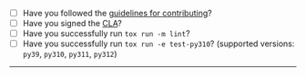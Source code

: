 - [ ] Have you followed the [guidelines for contributing](https://github.com/canonical/snapcraft/blob/main/CONTRIBUTING.md)?
- [ ] Have you signed the [CLA](http://www.ubuntu.com/legal/contributors/)?
- [ ] Have you successfully run `tox run -m lint`?
- [ ] Have you successfully run `tox run -e test-py310`? (supported versions: `py39`, `py310`, `py311`, `py312`)

---
